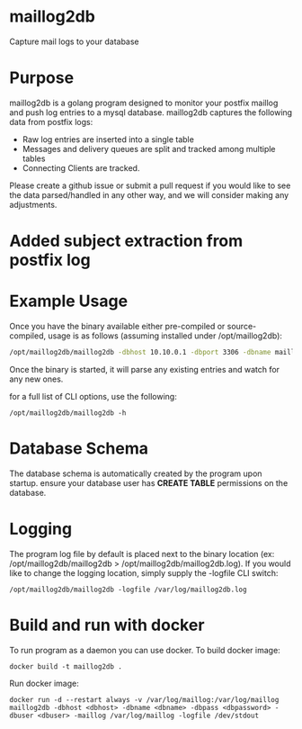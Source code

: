 maillog2db
============

Capture mail logs to your database

# Purpose

maillog2db is a golang program designed to monitor your postfix maillog and push log entries to a mysql database. maillog2db captures the following data from postfix logs:

* Raw log entries are inserted into a single table
* Messages and delivery queues are split and tracked among multiple tables
* Connecting Clients are tracked. 

Please create a github issue or submit a pull request if you would like to see the data parsed/handled in any other way, and we will consider making any adjustments.

# Added subject extraction from postfix log

# Example Usage

Once you have the binary available either pre-compiled or source-compiled, usage is as follows (assuming installed under /opt/maillog2db):

```bash
/opt/maillog2db/maillog2db -dbhost 10.10.0.1 -dbport 3306 -dbname maillog2db -dbuser maillog2db -dbpass MySecretPassword -maillog /var/log/maillog
```

Once the binary is started, it will parse any existing entries and watch for any new ones. 

for a full list of CLI options, use the following:

```
/opt/maillog2db/maillog2db -h
```

# Database Schema

The database schema is automatically created by the program upon startup. ensure your database user has **CREATE TABLE** permissions on the database. 

# Logging

The program log file by default is placed next to the binary location (ex: /opt/maillog2db/maillog2db > /opt/maillog2db/maillog2db.log). If you would like to change the logging location, simply supply the -logfile CLI switch:

```
/opt/maillog2db/maillog2db -logfile /var/log/maillog2db.log
```

# Build and run with docker

To run program as a daemon you can use docker. To build docker image:
```
docker build -t maillog2db .
```
Run docker image:
```
docker run -d --restart always -v /var/log/maillog:/var/log/maillog maillog2db -dbhost <dbhost> -dbname <dbname> -dbpass <dbpassword> -dbuser <dbuser> -maillog /var/log/maillog -logfile /dev/stdout 
```
